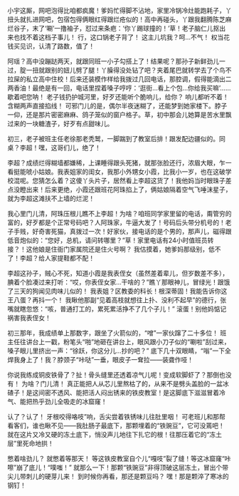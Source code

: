 小宇这厮，网吧泡得比咱都疯魔！爹妈忙得脚不沾地，家里冷锅冷灶能跑耗子，丫扭头就扎进网吧，包宿包得俩眼红得跟烂疮似的！高中再碰头，丫跟我翻腾陈芝麻烂谷子，末了‘唰’一撸袖子，怼过来条疤：‘你丫踢球撞的！’草！老子脑仁儿抠出来也找不着这档子事儿！ 行，这口锅老子背了！ 这主儿坑我？呵…不气！ 权当花钱买见识，认清了路数，值了！

阿瑶？高中没蹦跶两天，就跟同班一小子勾搭上了！结果呢？那孙子新鲜劲儿一过，腚一扭就跟别的妞儿劈了腿！丫臊得没处钻了吧？夹着尾巴就转学去了个鸟不拉屎的私立高中住校！后来还装模作样给我拨过几回电话，那腔调，假得能滴出二两香油！最绝是有一回，电话里捏着嗓子哼哼：‘逛街…看上个包…你给我买嘛’……歇着吧您呐！ 老子钱扔护城河里，好歹还能听个脆响儿，给你？ 响儿都听不着！含糊两声直接掐线！ 可邪门儿的是，偶尔半夜迷糊了，还能梦到她家楼下。脖子一仰，还是那片密密麻麻、鸽子笼似的窗户格子。草，初中那会儿她算是苦水里飘过来的一块糖渣子，好歹有点甜味儿。

初三，老子被班主任老徐那老秃鹫，一脚踹到了教室后排！跟发配边疆似的。同桌？李超！嘿，这哥们儿，绝了！

李超？成绩烂得糊墙都嫌稀，上课睡得跟头死猪，就那张脸还行，浓眉大眼，乍一看挺能唬小姑娘。我表姐家的闺女，我那小外甥女小霞，比我小一岁，也在这破学校混呢。您猜怎么着？这傻丫头片子，居然看上李超这货了！我他妈当时眼珠子差点没瞪出来！后来更绝，小霞还跟班花阿珠掐上了，俩姑娘隔着空气飞唾沫星子，就为李超这滩扶不上墙的烂泥！

我心里门儿清，阿珠压根儿瞧不上李超！为啥？咱班同学家里留的电话，甭管穷的富的，好歹都是个正常号码吧？人阿珠家，牛逼大发了！号码后头带分机号的！老子手贱，好奇害死猫，真拨过一次！好家伙，接电话的是个男的，那声儿，磁得跟低音炮似的：“您好，总机，请问转哪里？”草！家里电话有24小时值班员转接？！这他娘是住衙门家属院还是住火号啊？ 我估摸着，她爹妈那级别，低不了！李超？给人家提鞋都不配！

李超这孙子，贼心不死，知道小霞是我表侄女（虽然差着辈儿，但岁数差不多），腆着个脸凑过来打听：“哎，你表侄女家…干啥的？”瞧丫那眼神儿，冒绿光！跟饿了三天的狗闻见肉味儿似的！ 我表姐？区教委的科长！根深蒂固！我能告诉你这王八蛋？再抖一个！ 我瞅他那副“见着高枝就想往上扑、没利不起早”的德行，张嘴就瞎忽悠：“咳，普通打工的，累死累活挣不了几个子儿！” 滚蛋！别他妈惦记祸害我表侄女！

初三那年，我成绩单上那数字，跟坐了火箭似的，“噌”一家伙蹿了二十多位！ 班主任往讲台上一戳，粉笔头“啪”地砸在讲台上，眼风跟小刀子似的“唰啦”刮过来，嗓子眼儿里挤出一声：“徐跃，你这分儿…抄的吧？” 底下几十双眼睛，“嗡”一下全焊我身上了！我？脖颈子“咔哒”一垂，眼皮子一耷拉——装聋作哑！

你说我练成铜皮铁骨了？扯！骨头缝里还透着凉气儿呢！变成软脚虾了？那倒也没有！ 为啥？门儿清！ 真正能把人从芯儿里熬枯了的，从来不是劈头盖脸的一盆冰碴子！是这间密不透风、能把活人闷出锈来的铁皮教室！是这脚底下滋滋冒着冷气、能把热乎劲儿全吸走的冰窟窿！

认了？认了！ 牙根咬得咯吱”响，舌尖尝着铁锈味儿往肚里咽！ 可老班儿和那帮看客们，谁也瞅不见——我肚肠子最底下，那颗埋着的“铁豌豆”，它可没蔫吧！ 就在这片又冷又硬的冻土底下，悄没声儿地往下扎它的根！往那压着它的“冻土层”里死命地拱！ 

憋着啥劲儿？ 就憋着等那天！ 等这铁皮教室自个儿“嘎吱”裂了缝！等这冰窟窿“咔嚓”崩了底儿！“噗嗤！” 就那么一下！那颗“铁豌豆”非得顶破这层冻土，冒出个带尖儿带刺儿的硬芽儿来！ 到时候你再看，那还是颗豆吗？ 嘿！那是颗淬了寒冰的钢钉！ 